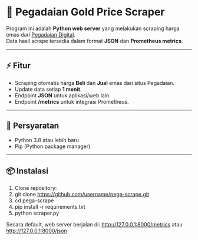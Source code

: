 # 📌 Pegadaian Gold Price Scraper  

Program ini adalah **Python web server** yang melakukan scraping harga emas dari [Pegadaian Digital](https://digital.pegadaian.co.id/).  
Data hasil scrape tersedia dalam format **JSON** dan **Prometheus metrics**.  

---

## ⚡ Fitur
- Scraping otomatis harga **Beli** dan **Jual** emas dari situs Pegadaian.  
- Update data setiap **1 menit**.  
- Endpoint **JSON** untuk aplikasi/web lain.  
- Endpoint **/metrics** untuk integrasi Prometheus.  

---

## 🔧 Persyaratan
- Python 3.8 atau lebih baru  
- Pip (Python package manager)  

---

## 📦 Instalasi
1. Clone repository:
2. git clone https://github.com/username/pega-scrape.git
3. cd pega-scrape
4. pip install -r requirements.txt
5. python scraper.py

Secara default, web server berjalan di:
http://127.0.0.1:8000/metrics atau http://127.0.0.1:8000/json
